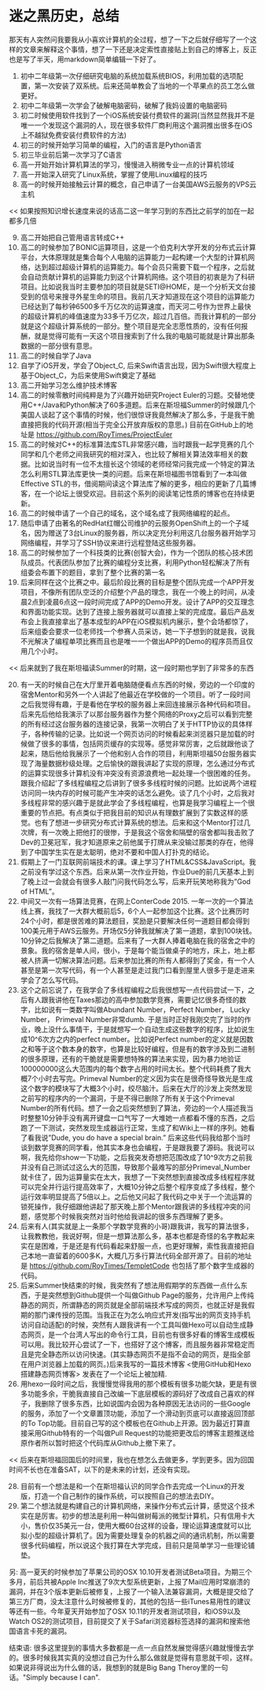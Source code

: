 # 迷之黑历史，总结

那天有人突然问我要我从小喜欢计算机的全过程，想了一下之后就仔细写了一个这样的文章来解释这个事情，想了一下还是决定索性直接贴上到自己的博客上，反正也是写了半天，用markdown简单编辑一下好了。

<!-- more -->

1. 初中二年级第一次仔细研究电脑的系统加载系统BIOS，利用加载的选项配置，第一次安装了双系统。后来还简单教会了当地的一个苹果点的员工怎么做更好。
2. 初中二年级第一次学会了破解电脑密码，破解了我妈设置的电脑密码
3. 初二时候使用软件找到了一个iOS系统安装付费软件的漏洞(当然显然我并不是唯一一个发现这个漏洞的人，现在很多软件厂商利用这个漏洞推出很多在iOS上不越狱免费安装付费软件的方法)
4. 初三的时候开始学习简单的编程，入门的语言是Python语言
5. 初三毕业前后第一次学习了C语言
6. 高一开始开始计算机算法的学习，慢慢进入稍微专业一点的计算机领域
7. 高一开始深入研究了Linux系统，掌握了使用Linux编程的技巧
8. 高一的时候开始接触云计算的概念，自己申请了一台美国AWS云服务的VPS云主机

<< 如果按照知识增长速度来说的话高二这一年学习到的东西比之前学的加在一起都多几倍

9. 高二开始把自己管用语言转成C++
10. 高二的时候参加了BONIC运算项目，这是一个伯克利大学开发的分布式云计算平台，大体原理就是集合每个人电脑的运算能力一起构建一个大型的计算机网络，达到超过超级计算机的运算能力。每个会员只需要下载一个程序，之后就会自动贡献计算机的运算能力到这个计算机网络。这个项目的初衷是为了科研项目。比如说我当时主要参加的项目就是SETI@HOME，是一个分析天文台接受到的信号来搜寻外星生命的项目。我前几天才知道现在这个项目的运算能力已经达到了每秒钟6500多千万亿次的运算速度，而天河二号作为世界上最快的超级计算机的峰值速度为33多千万亿次，超过几百倍。而我计算机的一部分就是这个超级计算系统的一部分。整个项目是完全志愿性质的，没有任何报酬，就是觉得可能有一天这个项目搜索到了什么我的电脑可能就是计算出那条数据的一部分很有意思。
11. 高二的时候自学了Java
12. 自学了iOS开发，学会了Object_C, 后来Swift语言出现，因为Swift很大程度上基于Object_C，为后来使用Swift奠定了基础
13. 高二开始学习怎么维护技术博客
14. 高二的时候零散时间纯粹是为了兴趣开始研究Project Euler的习题。交替地使用C++/Java和Python解决了60多道题。后来在斯坦福Summer的时候跟几个美国人谈起了这个事情的时候，他们很惊讶我竟然解决了那么多，于是我干脆直接把我的代码开源(相当于完全公开放弃版权的意思。) 目前在GitHub上的地址是 https://github.com/RoyTimes/ProjectEuler
15. 高二的时候对C++的标准算法库STL非常感兴趣，当时跟我一起学竞赛的几个同学和几个老师之间我研究的相对深入，也比较了解相关算法效率相关的数据。比如说当时有一位不太擅长这个领域的老师经常问我完成一个特定的算法怎么利用STL算法库更快一类的问题。后来在斯坦福图书馆看到了一本叫做Effective STL的书，借阅期间读这个算法库了解的更多，相应的更新了几篇博客，在一个论坛上很受欢迎。目前这个系列的阅读笔记性质的博客也在持续更新。
16. 高二的时候申请了一个自己的域名，这个域名成了我网络编程的起点。
17. 随后申请了由著名的RedHat红帽公司维护的云服务OpenShift上的一个子域名，因为赠送了3台Linux的服务器，所以决定充分利用这几台服务器开始学习网络编程，并学习了SSH协议来进行远程登陆这些服务器。
18. 高二的时候参加了一个科技类的比赛(创智大会)，作为一个团队的核心技术团队成员。代表团队参加了比赛的编程分支比赛，利用Python轻松解决了所有组委会布置下的题目，拿到了整个比赛的第一名
19. 后来同样在这个比赛之中。最后阶段比赛的目标是整个团队完成一个APP开发项目，不像所有团队空泛的介绍整个产品的理念，我在一个晚上的时间，从凌晨2点到凌晨6点这一段时间完成了APP的Demo开发。设计了APP的交互理念和界面功能实现。达到了连接上服务器就可以直接上架的完成度。最后产品发布会上我直接拿出了基本成型的APP在iOS模拟机内展示，整个会场都惊了，后来组委会要求一位老师找一个参赛人员采访，她一下子想到的就是我，说我不光解决了编程单项比赛而且也是唯一一个做出APP的Demo的程序员而且仅用几个小时。


<< 后来就到了我在斯坦福读Summer的时期，这一段时期也学到了非常多的东西

20. 有一天的时候自己在大厅里开着电脑随便看点东西的时候，旁边的一个印度的宿舍Mentor和另外一个人讲起了他最近在学校做的一个项目。听了一段时间之后我觉得有趣，于是看他在学校的服务器上来回连接展示各种代码和项目。后来先后他给我演示了以那台服务器作为整个网络的Proxy之后可以看到完整的所有经过这台服务器的连接记录，我第一次明白了关于HTTP协议的具体样子，各种传输的记录。比如说一个网页访问的时候看起来浏览器只是加载的时候做了很多的事情，包括网页缓存的实现等。感觉非常厉害，之后就跟他谈了起来，随后他给我展示了一个他和别人合作的项目，利用斯坦福50台服务器实现了海量数据秒级处理。之后愉快的跟我讲起了实现的原理，怎么通过分布式的运算实现很多计算机没有冲突没有资源浪费地一起处理一个很困难的任务。跟我介绍起’了多线程编程之后讲到了很多多线程时候的问题。比如说两个进程访问同一块内存的时候可能产生冲突的话怎么避免。谈了几个小时，之后我对多线程非常的感兴趣于是就此学会了多线程编程，也算是我学习编程上一个很重要的节点把。有点类似于把我目前的知识从有理数扩展到了实数这样的感觉。也有了想进一步研究分布式计算系统的想法。后来和这个Mentor打过几次牌，有一次晚上把他打的很惨，于是我这个宿舍和隔壁的宿舍都叫我击败了Dev的卫冕冠军，我才知道原来之前他属于打牌从来没输过那类的存在，他得到了中国学生实在是太聪明，绝对不要和中国人打扑克的结论。
21. 假期上了一门互联网前端技术的课。课上学习了HTML&CSS&JavaScript。我之前没有学过这个东西。后来从第一次作业开始，作业Due的前几天基本上到了晚上过一会就会有很多人敲门问我代码怎么写，后来开玩笑地称我为”God of HTML”。
22. 中间又一次有一场算法竞赛，在网上ConterCode 2015. 一年一次的一个算法线上赛，我找了一大群大概前后5，6个人一起参加这个比赛。这个比赛历时24个小时，都是很苦难的算法题目，奖励是只要解决任何一道题目都会得到100美元用于AWS云服务。开场仅5分钟我就解决了第一道题，拿到100块钱。10分钟之后我解决了第二道题。后来有了一大群人捧着电脑在我的宿舍之中的景象。我的宿舍是单人间，很小，于是每个能当做桌子的地方，床上，地上都被人挤满一切解决算法问题。后来参加比赛的所有人都得到了奖金，有一个人甚至是第一次写代码，有一个人甚至是走过我门口看到屋里人很多于是走进来学会了怎么写代码。
23. 这个之前忘说了，在我学会了多线程编程之后我很想写一点代码尝试一下，之后有人跟我讲他在Taxes那边的高中参加数学竞赛，需要记忆很多奇怪的数字，比如说有一类数字叫做Abundant Number，Perfect Number， Lucky Number， Primeval Number非常dumb. 于是当时正好我刚交完了当时的作业，晚上没什么事情干，于是就想写一个自动生成这些数字的程序，比如说生成10^6次方之内的perfect number。比如说Perfect number的定义就是因数之和等于这个数本身的数字，也算是比较好编程，但是有的数字涉及到二进制的很多原理，还有的干脆就是需要想特殊的算法来实现，因为暴力地验证100000000这么大范围内的每个数字占用的时间太长。整个代码耗费了我大概7个小时去写完。Primeval Number的定义因为实在是很奇怪导致光是生成这个数字的模块写了大概3个小时，绞尽脑汁。后来在大厅的沙发上突然发现之前写的程序内的一个漏洞，于是不得已删除了所有关于这个Primeval Number的所有代码。想了一会之后突然想到了算法，旁边的一个人描述我当时整整10分钟手没有离开键盘一口气写了一大堆她一点都看不懂的东西，之后跑了一下测试，突然发现生成器运行正常，生成了和Wiki上一样的序列。她看了看我说”Dude, you do have a special brain.” 后来这些代码我给那个当时谈到数学竞赛的同学看，他其实本身也会编程，于是跟我要了源码。我说可以啊，我先给你show一下功能，之后我突发奇想把范围改成了10^9次方之前我并没有自己测试过这么大的范围，导致那个最难写的部分Primeval_Number就卡住了，因为运算量实在太大，我想了一下突然想到直接改成多线程程序就可以完全并行运行提高效率了，大概10分钟之后整个程序变成了多线程，整个运行效率明显提高了5倍以上。之后他又问起了我代码之中关于一个流运算的锁死操作，我仔细跟他讲起了那天晚上那个Mentor跟我讲的多线程冲突的问题，感觉那个时候我突然对当时他给我讲起的很多东西理解了更多。
24. 后来有人(其实就是上一条那个学数学竞赛的小哥)跟我讲，我写的算法很多，让我教教他，我说好啊，但是一想算法那么多，基本也都是奇怪的名字教起来实在是困难，于是还是有代码看起来舒服一点，也更好理解，索性我直接把自己本地一直留着的600多K，大概几万多行算法代码全部开源了。目前的地址是 https://github.com/RoyTimes/TempletCode 也包括了那个数字生成器的代码。
25. 后来Summer快结束的时候，我突然有了想法用假期学的东西做一点什么东西，于是突然想到Github提供一个叫做Github Page的服务，允许用户上传纯静态的网页，所谓静态的网页就是全部前端技术写成的网页，也就正好是我假期的那门课传授的范围。当我正在为怎么响应式开发(指写出的网页支持手机访问自动适配)的时候，突然有人跟我讲有一个工具叫做Hexo可以自动生成静态网页，是一个台湾人写出的命令行工具，目前也有很多好看的博客生成模板可以用。我比较开心尝试了一下，也搭好了这个博客，而且服务器非常稳定而且是完全静态所以访问快速。(其实静态网页不是指不会动的网页，是指全部在用户浏览器上加载的网页。)后来我写的一篇技术博客 <使用GitHub和Hexo搭建静态网页博客> 发表在了一个论坛上被加精.
26. 用hexo一段时间之后，我慢慢觉得我用的那个模板有很多功能欠缺，更是有很多功能多余，干脆我直接自己改编一下底层模板的源码好了改成自己喜欢的样子，我删除了很多东西，比如说国内会因为各种原因无法访问的一些Google的服务，添加了一个文章置顶功能，添加了一个滑动到页底可以直接返回顶部的To Top功能。目前自己写的这个模板也在Github上开源。因为最近打算直接采用Github特有的一个叫做Pull Request的功能把更改后的博客主题推送给原作者所以暂时把这个代码库从Github上撤下来了。

<< 后来在斯坦福回国后的时间里，我也在想怎么去做更多，学到更多。因为回国时间不长也在准备SAT，以下的是未来的计划，还没有实现。

28. 目前有一个想法是和一个在斯坦福认识的同学合作去完成一个Linux的开发版，打造一个自己制作的操作系统，可以按照自己的想法去DIY。
29. 第二个想法就是构建自己的计算机网络，来操作分布式云计算，感觉这个技术实在是厉害。初步的想法是利用一种叫做树莓派的微型计算机，只有信用卡大小，售价仅35美元一台，使用大概60台这样的设备，理论运算速度就可以比拟小型的超级计算机了。因为需要处理复杂的机器之间的通讯机制，所以需要很多代码编程，所以说这个我打算在大学完成，目前只是简单学习一些理论铺垫。

另: 高一夏天的时候参加了苹果公司的OSX 10.10开发者测试Beta项目。为期三个多月，前后共被Apple Inc推送了9次大型系统更新，上报了Mail应用时常崩溃的漏洞，并在3个版本更新后被修复，上报了一个输入法兼容漏洞，大概是提交给了第三方厂商，没太注意什么时候被修复的，其他的包括一些iTunes易用性的建议等还有一些。今年夏天开始参加了OSX 10.11的开发者测试项目，和iOS9以及Watch OS2的测试项目，目前提交了关于Safari浏览器标签选择的漏洞和搜索他国语言卡死的漏洞。

结束语: 很多这里提到的事情大多数都是一点一点自然发展觉得感兴趣就慢慢去学的。很多时候我其实真的没想过自己为什么那么做就是觉得有意思就干呗，这样。如果说非得说出为什么做的话，我想到的就是Big Bang Theroy里的一句话。"Simply because I can". 
